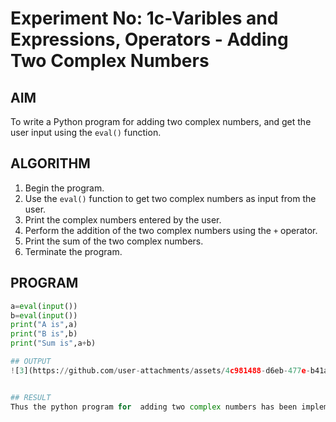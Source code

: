 # Experiment No: 1c-Varibles and Expressions, Operators - Adding Two Complex Numbers

## AIM
To write a Python program for adding two complex numbers, and get the user input using the `eval()` function.

## ALGORITHM
1. Begin the program.
2. Use the `eval()` function to get two complex numbers as input from the user.
3. Print the complex numbers entered by the user.
4. Perform the addition of the two complex numbers using the `+` operator.
5. Print the sum of the two complex numbers.
6. Terminate the program.

## PROGRAM
```python
a=eval(input())
b=eval(input())
print("A is",a)
print("B is",b)
print("Sum is",a+b)

## OUTPUT
![3](https://github.com/user-attachments/assets/4c981488-d6eb-477e-b41a-b350fc8d8926)


## RESULT
Thus the python program for  adding two complex numbers has been implemented and executed successfully.
